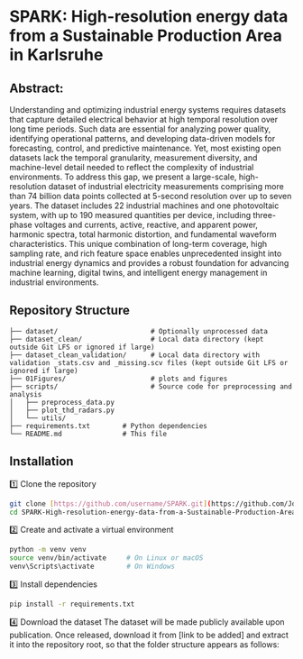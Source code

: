 # SPARK: High-resolution energy data from a Sustainable Production Area in Karlsruhe

## Abstract: 
Understanding and optimizing industrial energy systems requires datasets that capture detailed electrical behavior at high temporal resolution over long time periods. Such data are essential for analyzing power quality, identifying operational patterns, and developing data-driven models for forecasting, control, and predictive maintenance.
Yet, most existing open datasets lack the temporal granularity, measurement diversity, and machine-level detail needed to reflect the complexity of industrial environments.
To address this gap, we present a large-scale, high-resolution dataset of industrial electricity measurements comprising more than 74 billion data points collected at 5-second resolution over up to seven years. The dataset includes 22 industrial machines and one photovoltaic system, with up to 190 measured quantities per device, including three-phase voltages and currents, active, reactive, and apparent power, harmonic spectra, total harmonic distortion, and fundamental waveform characteristics.
This unique combination of long-term coverage, high sampling rate, and rich feature space enables unprecedented insight into industrial energy dynamics and provides a robust foundation for advancing machine learning, digital twins, and intelligent energy management in industrial environments.

## Repository Structure
```text
├── dataset/                       # Optionally unprocessed data
├── dataset_clean/                 # Local data directory (kept outside Git LFS or ignored if large)
├── dataset_clean_validation/      # Local data directory with validation _stats.csv and _missing.scv files (kept outside Git LFS or ignored if large)
├── 01Figures/                     # plots and figures
├── scripts/                       # Source code for preprocessing and analysis
│   ├── preprocess_data.py
│   ├── plot_thd_radars.py
│   └── utils/
├── requirements.txt        # Python dependencies
└── README.md               # This file
```

## Installation
1️⃣ Clone the repository
```bash
git clone [https://github.com/username/SPARK.git](https://github.com/JonasSievers/SPARK-High-resolution-energy-data-from-a-Sustainable-Production-Area-in-Karlsruhe.git)
cd SPARK-High-resolution-energy-data-from-a-Sustainable-Production-Area-in-Karlsruhe
```

2️⃣ Create and activate a virtual environment
```bash
python -m venv venv
source venv/bin/activate     # On Linux or macOS
venv\Scripts\activate        # On Windows
```

3️⃣ Install dependencies
```bash
pip install -r requirements.txt
```

4️⃣ Download the dataset
The dataset will be made publicly available upon publication.
Once released, download it from [link to be added] and extract it into the repository root, so that the folder structure appears as follows:
